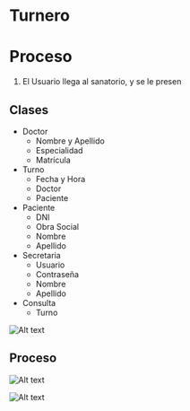 # Turnero
# Proceso
1. El Usuario llega al sanatorio, y se le presen
## Clases
- Doctor
  - Nombre y Apellido
  - Especialidad
  - Matrícula
- Turno
  - Fecha y Hora
  - Doctor
  - Paciente
- Paciente
  - DNI
  - Obra Social
  - Nombre
  - Apellido
- Secretaria
  - Usuario
  - Contraseña
  - Nombre
  - Apellido
- Consulta
  - Turno

![Alt text](image.png)

## Proceso
![Alt text](image-1.png)

![Alt text](image-2.png)